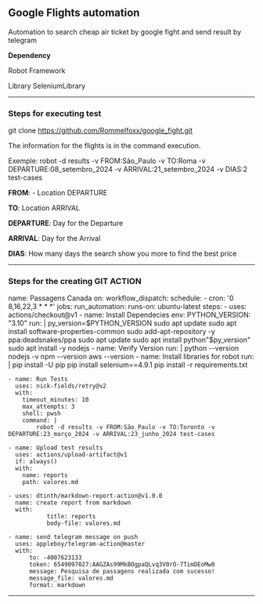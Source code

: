 
## Google Flights automation 

Automation to search cheap air ticket by google fight and send result by telegram 

<b>Dependency</b>

Robot Framework 

Library SeleniumLibrary

------------------------------------------------------------------------------------------------------------------------------
### Steps for executing test

git clone https://github.com/Rommelfoxx/google_fight.git

The information for the flights is in the command execution.

Exemple:
robot -d results -v FROM:São_Paulo -v TO:Roma -v DEPARTURE:08_setembro_2024 -v ARRIVAL:21_setembro_2024 -v DIAS:2 test-cases 

<b>FROM</b>: - Location DEPARTURE

<b>TO</b>: Location ARRIVAL 

<b>DEPARTURE</b>: Day for the Departure 

<b>ARRIVAL</b>: Day for the Arrival 

<b>DIAS</b>: How many days the search show you more to find the best price 

------------------------------------------------------------------------------------------------------------------------------
### Steps for the creating GIT ACTION  



name: Passagens Canada
on:
   workflow_dispatch:
   schedule:
      - cron: '0 8,16,22,3 * * *'
jobs:
  run_automation:
    runs-on: ubuntu-latest
    steps:
    - uses: actions/checkout@v1
    - name: Install Dependecies
      env:
        PYTHON_VERSION: "3.10"
      run: |
        py_version=$PYTHON_VERSION
        sudo apt update
        sudo apt install software-properties-common
        sudo add-apt-repository -y ppa:deadsnakes/ppa
        sudo apt update
        sudo apt install python"$py_version"
        sudo apt install -y nodejs
    - name: Verify Version
      run: |
          python --version
          nodejs -v
          npm --version
          aws --version
    - name: Install libraries for robot
      run: |
          pip install -U pip
          pip install selenium==4.9.1
          pip install -r requirements.txt
          
    - name: Run Tests
      uses: nick-fields/retry@v2
      with:
        timeout_minutes: 10
        max_attempts: 3
        shell: pwsh
        command: |
            robot -d results -v FROM:São_Paulo -v TO:Toronto -v DEPARTURE:23_março_2024 -v ARRIVAL:23_junho_2024 test-cases 
    
    - name: Upload test results
      uses: actions/upload-artifact@v1
      if: always()
      with:
        name: reports
        path: valores.md  
    
    - uses: dtinth/markdown-report-action@v1.0.0
      name: create report from markdown
      with:
               title: reports
               body-file: valores.md
               
    - name: send telegram message on push
      uses: appleboy/telegram-action@master
      with:
          to: -4007623133
          token: 6549097027:AAGZAs99MkBOgpaQLvq3V0rO-7TimDEoMw0
          message: Pesquisa de passagens realizada com sucesso! 
          message_file: valores.md
          format: markdown 

------------------------------------------------------------------------------------------------------------------------------
